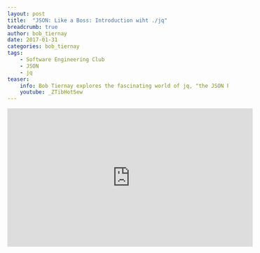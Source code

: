 ```yaml
---
layout: post
title:  "JSON: Like a Boss: Introduction wiht ./jq"
breadcrumb: true
author: bob_tiernay
date: 2017-01-31
categories: bob_tiernay
tags:
    - Software Engineering Club
    - JSON
    - jq
teaser:
    info: Bob Tiernay explores the fascinating world of jq, "the JSON Processor”. Starting with a motivation, he then covers the language, provides helpful tips, showcases a real world example, cautions some things to avoid and finishes with a discussion of the ecosystem.
    youtube: _ZTibHotSew
---
```

<iframe width="560" height="315" src="https://www.youtube.com/embed/_ZTibHotSew" frameborder="0" allowfullscreen></iframe>
